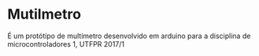 Mutilmetro
==========

É um protótipo de multímetro desenvolvido em arduino para a disciplina de microcontroladores 1, UTFPR 2017/1